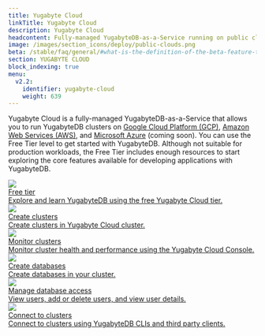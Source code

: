 ```yaml
---
title: Yugabyte Cloud
linkTitle: Yugabyte Cloud
description: Yugabyte Cloud
headcontent: Fully-managed YugabyteDB-as-a-Service running on public clouds.
image: /images/section_icons/deploy/public-clouds.png
beta: /stable/faq/general/#what-is-the-definition-of-the-beta-feature-tag
section: YUGABYTE CLOUD
block_indexing: true
menu:
  v2.2:
    identifier: yugabyte-cloud
    weight: 639
---
```


Yugabyte Cloud is a fully-managed YugabyteDB-as-a-Service that allows you to run YugabyteDB clusters on
<a href="https://cloud.google.com/">Google Cloud Platform (GCP)</a>, 
<a href="https://aws.amazon.com/">Amazon Web Services (AWS)</a>, and
<a href="https://azure.microsoft.com/">Microsoft Azure</a> (coming soon). You can use the Free Tier level to get started with YugabyteDB. Although
not suitable for production workloads, the Free Tier includes enough resources to start exploring the core features available for developing applications with YugabyteDB.

<div class="row">

  <div class="col-12 col-md-6 col-lg-12 col-xl-6">
      <a class="section-link icon-offset" href="free-tier/">
          <div class="head">
              <img class="icon" src="/images/section_icons/deploy/public-clouds.png" aria-hidden="true" />
              <div class="title">Free tier</div>
          </div>
          <div class="body">
              Explore and learn YugabyteDB using the free Yugabyte Cloud tier.
          </div>
      </a>
  </div>

  <div class="col-12 col-md-6 col-lg-12 col-xl-6">
      <a class="section-link icon-offset" href="create-clusters/">
          <div class="head">
              <img class="icon" src="/images/section_icons/deploy/public-clouds.png" aria-hidden="true" />
              <div class="title">Create clusters</div>
          </div>
          <div class="body">
              Create clusters in Yugabyte Cloud cluster.
          </div>
      </a>
  </div>

  <div class="col-12 col-md-6 col-lg-12 col-xl-6">
      <a class="section-link icon-offset" href="monitor-clusters/">
          <div class="head">
              <img class="icon" src="/images/section_icons/deploy/public-clouds.png" aria-hidden="true" />
              <div class="title">Monitor clusters</div>
          </div>
          <div class="body">
              Monitor cluster health and performance using the Yugabyte Cloud Console.
          </div>
      </a>
  </div>
  
  <div class="col-12 col-md-6 col-lg-12 col-xl-6">
      <a class="section-link icon-offset" href="create-databases/">
          <div class="head">
              <img class="icon" src="/images/section_icons/deploy/public-clouds.png" aria-hidden="true" />
              <div class="title">Create databases</div>
          </div>
          <div class="body">
              Create databases in your cluster.
          </div>
      </a>
  </div>
  
  <div class="col-12 col-md-6 col-lg-12 col-xl-6">
      <a class="section-link icon-offset" href="manage-access/">
          <div class="head">
              <img class="icon" src="/images/section_icons/deploy/public-clouds.png" aria-hidden="true" />
              <div class="title">Manage database access</div>
          </div>
          <div class="body">
              View users, add or delete users, and view user details.
          </div>
      </a>
  </div>
  
  <div class="col-12 col-md-6 col-lg-12 col-xl-6">
      <a class="section-link icon-offset" href="connect-to-clusters/">
          <div class="head">
              <img class="icon" src="/images/section_icons/deploy/public-clouds.png" aria-hidden="true" />
              <div class="title">Connect to clusters</div>
          </div>
          <div class="body">
              Connect to clusters using YugabyteDB CLIs and third party clients.
          </div>
      </a>
  </div>

</div>
